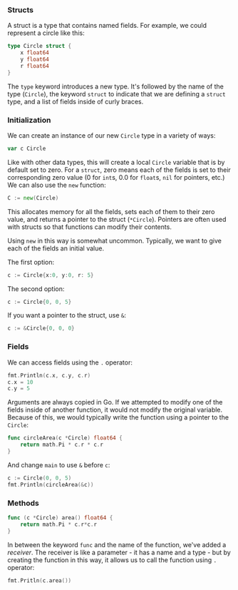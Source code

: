 ### Structs
A struct is a type that contains named fields. For example, we could represent a circle like this:  
```go
type Circle struct {
	x float64
	y float64
	r float64
}
```
The `type` keyword introduces a new type. It's followed by the name of the type (`Circle`), the keyword `struct` to indicate that we are defining a `struct` type, and a list of fields inside of curly braces.  

### Initialization
We can create an instance of our new `Circle` type in a variety of ways:  
```go
var c Circle
```
Like with other data types, this will create a local `Circle` variable that is by default set to zero. For a `struct`, zero means each of the fields is set to their corresponding zero value (0 for `int`s, 0.0 for `float`s, `nil` for pointers, etc.) We can also use the `new` function:  
```go
C := new(Circle)
```
This allocates memory for all the fields, sets each of them to their zero value, and returns a pointer to the struct (`*Circle`). Pointers are often used with structs so that functions can modify their contents.  

Using `new` in this way is somewhat uncommon. Typically, we want to give each of the fields an initial value.  

The first option:  
```go
c := Circle{x:0, y:0, r: 5}
```
The second option:
```go
c := Circle{0, 0, 5}
```
If you want a pointer to the struct, use `&`:  
```go
c := &Circle{0, 0, 0}
```

### Fields
We can access fields using the `.` operator:  
```go
fmt.Println(c.x, c.y, c.r)
c.x = 10
c.y = 5
```
Arguments are always copied in Go. If we attempted to modify one of the fields inside of another function, it would not modify the original variable. Because of this, we would typically write the function using a pointer to the `Circle`:  
```go
func circleArea(c *Circle) float64 {
	return math.Pi * c.r * c.r
}
```
And change `main` to use `&` before `c`:
```go
c := Circle(0, 0, 5)
fmt.Println(circleArea(&c))
```

### Methods
```go
func (c *Circle) area() float64 {
	return math.Pi * c.r*c.r
}
```
In between the keyword `func` and the name of the function, we've added a *receiver*. The receiver is like a parameter - it has a name and a type - but by creating the function in this way, it allows us to call the function using `.` operator:
```go
fmt.Pritln(c.area())
```